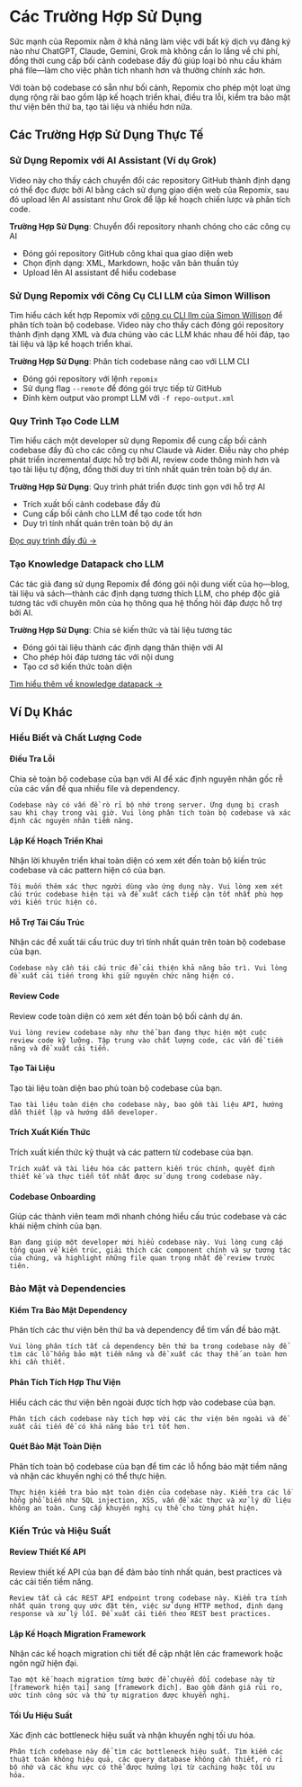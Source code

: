 <script setup>
import YouTubeVideo from '../../../components/YouTubeVideo.vue';
</script>

# Các Trường Hợp Sử Dụng

Sức mạnh của Repomix nằm ở khả năng làm việc với bất kỳ dịch vụ đăng ký nào như ChatGPT, Claude, Gemini, Grok mà không cần lo lắng về chi phí, đồng thời cung cấp bối cảnh codebase đầy đủ giúp loại bỏ nhu cầu khám phá file—làm cho việc phân tích nhanh hơn và thường chính xác hơn.

Với toàn bộ codebase có sẵn như bối cảnh, Repomix cho phép một loạt ứng dụng rộng rãi bao gồm lập kế hoạch triển khai, điều tra lỗi, kiểm tra bảo mật thư viện bên thứ ba, tạo tài liệu và nhiều hơn nữa.


## Các Trường Hợp Sử Dụng Thực Tế

### Sử Dụng Repomix với AI Assistant (Ví dụ Grok)
Video này cho thấy cách chuyển đổi các repository GitHub thành định dạng có thể đọc được bởi AI bằng cách sử dụng giao diện web của Repomix, sau đó upload lên AI assistant như Grok để lập kế hoạch chiến lược và phân tích code.

**Trường Hợp Sử Dụng**: Chuyển đổi repository nhanh chóng cho các công cụ AI
- Đóng gói repository GitHub công khai qua giao diện web
- Chọn định dạng: XML, Markdown, hoặc văn bản thuần túy
- Upload lên AI assistant để hiểu codebase

<YouTubeVideo video-id="XTifjfeMp4M" :start="488" />

### Sử Dụng Repomix với Công Cụ CLI LLM của Simon Willison
Tìm hiểu cách kết hợp Repomix với [công cụ CLI llm của Simon Willison](https://github.com/simonw/llm) để phân tích toàn bộ codebase. Video này cho thấy cách đóng gói repository thành định dạng XML và đưa chúng vào các LLM khác nhau để hỏi đáp, tạo tài liệu và lập kế hoạch triển khai.

**Trường Hợp Sử Dụng**: Phân tích codebase nâng cao với LLM CLI
- Đóng gói repository với lệnh `repomix`
- Sử dụng flag `--remote` để đóng gói trực tiếp từ GitHub
- Đính kèm output vào prompt LLM với `-f repo-output.xml`

<YouTubeVideo video-id="UZ-9U1W0e4o" :start="592" />

### Quy Trình Tạo Code LLM
Tìm hiểu cách một developer sử dụng Repomix để cung cấp bối cảnh codebase đầy đủ cho các công cụ như Claude và Aider. Điều này cho phép phát triển incremental được hỗ trợ bởi AI, review code thông minh hơn và tạo tài liệu tự động, đồng thời duy trì tính nhất quán trên toàn bộ dự án.

**Trường Hợp Sử Dụng**: Quy trình phát triển được tinh gọn với hỗ trợ AI
- Trích xuất bối cảnh codebase đầy đủ
- Cung cấp bối cảnh cho LLM để tạo code tốt hơn
- Duy trì tính nhất quán trên toàn bộ dự án

[Đọc quy trình đầy đủ →](https://harper.blog/2025/02/16/my-llm-codegen-workflow-atm/)

### Tạo Knowledge Datapack cho LLM
Các tác giả đang sử dụng Repomix để đóng gói nội dung viết của họ—blog, tài liệu và sách—thành các định dạng tương thích LLM, cho phép độc giả tương tác với chuyên môn của họ thông qua hệ thống hỏi đáp được hỗ trợ bởi AI.

**Trường Hợp Sử Dụng**: Chia sẻ kiến thức và tài liệu tương tác
- Đóng gói tài liệu thành các định dạng thân thiện với AI
- Cho phép hỏi đáp tương tác với nội dung
- Tạo cơ sở kiến thức toàn diện

[Tìm hiểu thêm về knowledge datapack →](https://lethain.com/competitive-advantage-author-llms/)


## Ví Dụ Khác

### Hiểu Biết và Chất Lượng Code

#### Điều Tra Lỗi
Chia sẻ toàn bộ codebase của bạn với AI để xác định nguyên nhân gốc rễ của các vấn đề qua nhiều file và dependency.

```
Codebase này có vấn đề rò rỉ bộ nhớ trong server. Ứng dụng bị crash sau khi chạy trong vài giờ. Vui lòng phân tích toàn bộ codebase và xác định các nguyên nhân tiềm năng.
```

#### Lập Kế Hoạch Triển Khai
Nhận lời khuyên triển khai toàn diện có xem xét đến toàn bộ kiến trúc codebase và các pattern hiện có của bạn.

```
Tôi muốn thêm xác thực người dùng vào ứng dụng này. Vui lòng xem xét cấu trúc codebase hiện tại và đề xuất cách tiếp cận tốt nhất phù hợp với kiến trúc hiện có.
```

#### Hỗ Trợ Tái Cấu Trúc
Nhận các đề xuất tái cấu trúc duy trì tính nhất quán trên toàn bộ codebase của bạn.

```
Codebase này cần tái cấu trúc để cải thiện khả năng bảo trì. Vui lòng đề xuất cải tiến trong khi giữ nguyên chức năng hiện có.
```

#### Review Code
Review code toàn diện có xem xét đến toàn bộ bối cảnh dự án.

```
Vui lòng review codebase này như thể bạn đang thực hiện một cuộc review code kỹ lưỡng. Tập trung vào chất lượng code, các vấn đề tiềm năng và đề xuất cải tiến.
```

#### Tạo Tài Liệu
Tạo tài liệu toàn diện bao phủ toàn bộ codebase của bạn.

```
Tạo tài liệu toàn diện cho codebase này, bao gồm tài liệu API, hướng dẫn thiết lập và hướng dẫn developer.
```

#### Trích Xuất Kiến Thức
Trích xuất kiến thức kỹ thuật và các pattern từ codebase của bạn.

```
Trích xuất và tài liệu hóa các pattern kiến trúc chính, quyết định thiết kế và thực tiễn tốt nhất được sử dụng trong codebase này.
```

#### Codebase Onboarding
Giúp các thành viên team mới nhanh chóng hiểu cấu trúc codebase và các khái niệm chính của bạn.

```
Bạn đang giúp một developer mới hiểu codebase này. Vui lòng cung cấp tổng quan về kiến trúc, giải thích các component chính và sự tương tác của chúng, và highlight những file quan trọng nhất để review trước tiên.
```

### Bảo Mật và Dependencies

#### Kiểm Tra Bảo Mật Dependency
Phân tích các thư viện bên thứ ba và dependency để tìm vấn đề bảo mật.

```
Vui lòng phân tích tất cả dependency bên thứ ba trong codebase này để tìm các lỗ hổng bảo mật tiềm năng và đề xuất các thay thế an toàn hơn khi cần thiết.
```

#### Phân Tích Tích Hợp Thư Viện
Hiểu cách các thư viện bên ngoài được tích hợp vào codebase của bạn.

```
Phân tích cách codebase này tích hợp với các thư viện bên ngoài và đề xuất cải tiến để có khả năng bảo trì tốt hơn.
```

#### Quét Bảo Mật Toàn Diện
Phân tích toàn bộ codebase của bạn để tìm các lỗ hổng bảo mật tiềm năng và nhận các khuyến nghị có thể thực hiện.

```
Thực hiện kiểm tra bảo mật toàn diện của codebase này. Kiểm tra các lỗ hổng phổ biến như SQL injection, XSS, vấn đề xác thực và xử lý dữ liệu không an toàn. Cung cấp khuyến nghị cụ thể cho từng phát hiện.
```

### Kiến Trúc và Hiệu Suất

#### Review Thiết Kế API
Review thiết kế API của bạn để đảm bảo tính nhất quán, best practices và các cải tiến tiềm năng.

```
Review tất cả các REST API endpoint trong codebase này. Kiểm tra tính nhất quán trong quy ước đặt tên, việc sử dụng HTTP method, định dạng response và xử lý lỗi. Đề xuất cải tiến theo REST best practices.
```

#### Lập Kế Hoạch Migration Framework
Nhận các kế hoạch migration chi tiết để cập nhật lên các framework hoặc ngôn ngữ hiện đại.

```
Tạo một kế hoạch migration từng bước để chuyển đổi codebase này từ [framework hiện tại] sang [framework đích]. Bao gồm đánh giá rủi ro, ước tính công sức và thứ tự migration được khuyến nghị.
```

#### Tối Ưu Hiệu Suất
Xác định các bottleneck hiệu suất và nhận khuyến nghị tối ưu hóa.

```
Phân tích codebase này để tìm các bottleneck hiệu suất. Tìm kiếm các thuật toán không hiệu quả, các query database không cần thiết, rò rỉ bộ nhớ và các khu vực có thể được hưởng lợi từ caching hoặc tối ưu hóa.
```